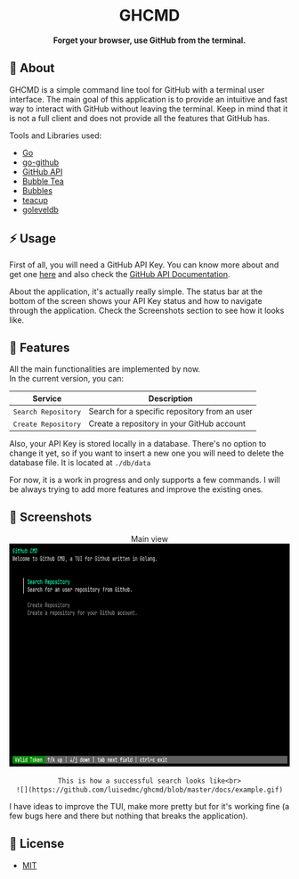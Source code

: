 <div align="center">

# GHCMD

**Forget your browser, use GitHub from the terminal.**

<!-- [About](#about) •
[Usage](#usage) •
[Screenshots](#screenshots) -->

</div>

## :pushpin: About

GHCMD is a simple command line tool for GitHub with a terminal user interface. The main goal of this application is to provide an intuitive and fast way to interact with GitHub without leaving the terminal. Keep in mind that it is not a full client and does not provide all the features that GitHub has.

Tools and Libraries used:

- [Go](https://go.dev/)
- [go-github](https://github.com/google/go-github)
- [GitHub API](https://developer.github.com/v3/)
- [Bubble Tea](https://github.com/charmbracelet/bubbletea)
- [Bubbles](https://github.com/charmbracelet/bubbles)
- [teacup](https://github.com/mistakenelf/teacup)
- [goleveldb](https://github.com/syndtr/goleveldb)

## :zap: Usage

First of all, you will need a GitHub API Key. You can know more about and get one [here](https://docs.github.com/en/authentication/keeping-your-account-and-data-secure/managing-your-personal-access-tokens#creating-a-personal-access-token-classic) and also check the [GitHub API Documentation](https://developer.github.com/v3/).

About the application, it's actually really simple. The status bar at the bottom of the screen shows your API Key status and how to navigate through the application. Check the Screenshots section to see how it looks like.

## :dart: Features

All the main functionalities are implemented by now. <br>
In the current version, you can:

| Service             | Description                                   |
| ------------------- | --------------------------------------------- |
| `Search Repository` | Search for a specific repository from an user |
| `Create Repository` | Create a repository in your GitHub account    |

Also, your API Key is stored locally in a database. There's no option to change it yet, so if you want to insert a new one you will need to delete the database file. It is located at `./db/data`

For now, it is a work in progress and only supports a few commands. I will be always trying to add more features and improve the existing ones.

## :camera_flash: Screenshots

<div align="center">
    Main view<br>
    <img src="/docs/main.png" alt="main view" width=700 height=400>

    This is how a successful search looks like<br>
    ![](https://github.com/luisedmc/ghcmd/blob/master/docs/example.gif)

</div>

I have ideas to improve the TUI, make more pretty but for it's working fine (a few bugs here and there but nothing that breaks the application).

## :page_facing_up: License

- [MIT](https://raw.githubusercontent.com/luisedmc/ghcmd/master/LICENSE)
